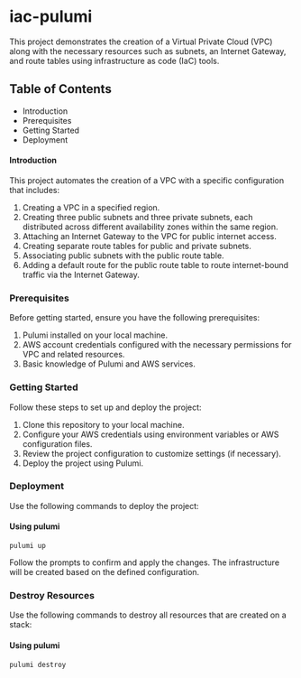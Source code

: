# iac-pulumi #

This project demonstrates the creation of a Virtual Private Cloud (VPC) along with the necessary resources such as subnets, an Internet Gateway, and route tables using infrastructure as code (IaC) tools.

## Table of Contents ##
* Introduction
* Prerequisites
* Getting Started
* Deployment

#### Introduction ####
This project automates the creation of a VPC with a specific configuration that includes:

1. Creating a VPC in a specified region.
2. Creating three public subnets and three private subnets, each distributed across different availability zones within the same region.
3. Attaching an Internet Gateway to the VPC for public internet access.
4. Creating separate route tables for public and private subnets.
5. Associating public subnets with the public route table.
6. Adding a default route for the public route table to route internet-bound traffic via the Internet Gateway.

### Prerequisites ###
Before getting started, ensure you have the following prerequisites:

1. Pulumi installed on your local machine.
2. AWS account credentials configured with the necessary permissions for VPC and related resources.
3. Basic knowledge of Pulumi and AWS services.

### Getting Started ###
Follow these steps to set up and deploy the project:

1. Clone this repository to your local machine.
2. Configure your AWS credentials using environment variables or AWS configuration files.
3. Review the project configuration to customize settings (if necessary).
4. Deploy the project using Pulumi.

### Deployment ###
Use the following commands to deploy the project:

#### Using pulumi ####
    pulumi up

Follow the prompts to confirm and apply the changes. The infrastructure will be created based on the defined configuration.

### Destroy Resources ###
Use the following commands to destroy all resources that are created on a stack:

#### Using pulumi ####
    pulumi destroy
